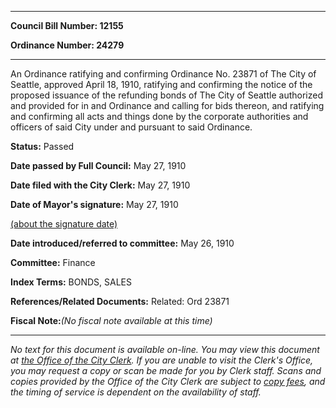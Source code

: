 

********

**Council Bill Number: 12155**
   
**Ordinance Number: 24279**
********

 An Ordinance ratifying and confirming Ordinance No. 23871 of The City of Seattle, approved April 18, 1910, ratifying and confirming the notice of the proposed issuance of the refunding bonds of The City of Seattle authorized and provided for in and Ordinance and calling for bids thereon, and ratifying and confirming all acts and things done by the corporate authorities and officers of said City under and pursuant to said Ordinance.

**Status:** Passed
   
**Date passed by Full Council:** May 27, 1910
   
**Date filed with the City Clerk:** May 27, 1910
   
**Date of Mayor's signature:** May 27, 1910
   
[(about the signature date)](/~public/approvaldate.htm)
   
   
   
**Date introduced/referred to committee:** May 26, 1910
   
**Committee:** Finance
   
   
**Index Terms:** BONDS, SALES

**References/Related Documents:** Related: Ord 23871

**Fiscal Note:**_(No fiscal note available at this time)_
********

_No text for this document is available on-line. You may view this document at [the Office of the City Clerk](http://www.seattle.gov/leg/clerk/contactUs.htm). If you are unable to visit the Clerk's Office, you may request a copy or scan be made for you by Clerk staff. Scans and copies provided by the Office of the City Clerk are subject to [copy fees](http://clerk.seattle.gov/~public/clerkfees.htm), and the timing of service is dependent on the availability of staff._

